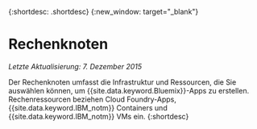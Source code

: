 {:shortdesc: .shortdesc} 
{:new_window: target="_blank"}

# Rechenknoten
*Letzte Aktualisierung: 7. Dezember 2015*

Der Rechenknoten umfasst die Infrastruktur und Ressourcen, die Sie auswählen können, um {{site.data.keyword.Bluemix}}-Apps zu erstellen. Rechenressourcen beziehen Cloud Foundry-Apps, {{site.data.keyword.IBM_notm}} Containers und {{site.data.keyword.IBM_notm}} VMs ein.
{:shortdesc}
